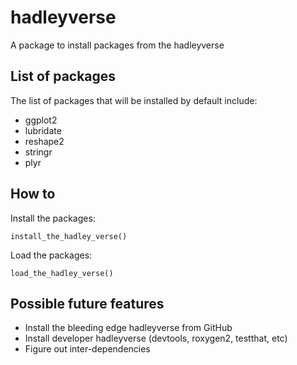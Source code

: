 hadleyverse
===========

A package to install packages from the hadleyverse

## List of packages

The list of packages that will be installed by default include:

* ggplot2
* lubridate
* reshape2
* stringr
* plyr

## How to

Install the packages:

```
install_the_hadley_verse()
```

Load the packages:

```
load_the_hadley_verse()
```

## Possible future features

* Install the bleeding edge hadleyverse from GitHub
* Install developer hadleyverse (devtools, roxygen2, testthat, etc)
* Figure out inter-dependencies